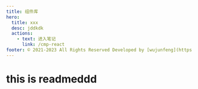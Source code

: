```yaml
---
title: 组件库
hero:
  title: xxx
  desc: jddkdk
  actions:
    - text: 进入笔记
      link: /cmp-react
footer: © 2021-2023 All Rights Reserved Developed by [wujunfeng](https://www.junfengshow.com)
---
```


# this is readmeddd
